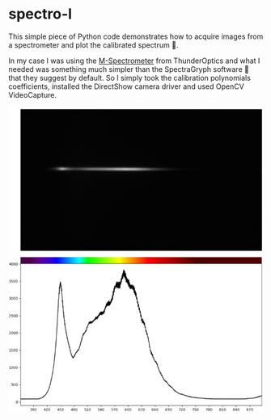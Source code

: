 # spectro-l

This simple piece of Python code demonstrates how to acquire images from a spectrometer and plot the calibrated spectrum :rainbow:.

In my case I was using the [M-Spectrometer](https://thunderoptics.fr/product/m-spectrometer/) from ThunderOptics and what I needed was something much simpler than the SpectraGryph software :woozy_face: that they suggest by default. So I simply took the calibration polynomials coefficients, installed the DirectShow camera driver and used OpenCV VideoCapture.

![Screenshot](assets/image.jpg)